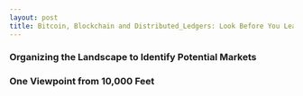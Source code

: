 ```yaml
---
layout: post
title: Bitcoin, Blockchain and Distributed_Ledgers: Look Before You Leap
---
```


### Organizing the Landscape to Identify Potential Markets
### One Viewpoint from 10,000 Feet
